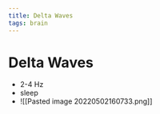 ```yaml
---
title: Delta Waves
tags: brain
---
```


# Delta Waves
- 2-4 Hz 
- sleep
- ![[Pasted image 20220502160733.png]]












































